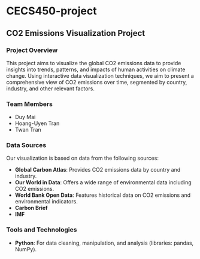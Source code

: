 # CECS450-project

## CO2 Emissions Visualization Project

### Project Overview

This project aims to visualize the global CO2 emissions data to provide insights into trends, patterns, and impacts of human activities on climate change. Using interactive data visualization techniques, we aim to present a comprehensive view of CO2 emissions over time, segmented by country, industry, and other relevant factors.

### Team Members

- Duy Mai 
- Hoang-Uyen Tran 
- Twan Tran

### Data Sources

Our visualization is based on data from the following sources:

- **Global Carbon Atlas**: Provides CO2 emissions data by country and industry.
- **Our World in Data**: Offers a wide range of environmental data including CO2 emissions.
- **World Bank Open Data**: Features historical data on CO2 emissions and environmental indicators.
- **Carbon Brief**
- **IMF**
  
### Tools and Technologies

- **Python**: For data cleaning, manipulation, and analysis (libraries: pandas, NumPy).


